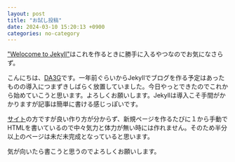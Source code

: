 ```yaml
---
layout: post
title: "お試し投稿"
date: 2024-03-10 15:20:13 +0900
categories: no-category
---
```

["Welocome to Jekyll"][welcome-to-jekyll]はこれを作るときに勝手に入るやつなのでお気になさらず。

こんにちは、[DA3G][da3g]です。一年前ぐらいからJekyllでブログを作る予定はあったものの導入につまずきしばらく放置していました。今日やっとできたのでこれから始めていこうと思います。よろしくお願いします。Jekyllは導入こそ手間がかかりますが記事は簡単に書ける感じっぽいです。

[サイト][site]の方ですが良い作り方が分からず、新規ページを作るたびに１から手動でHTMLを書いているので中々気力と体力が無い時には作れません。そのため半分以上のページは未だ未完成となっていると思います。

気が向いたら書こうと思うのでよろしくお願いします。

[site]:https://musashinojm.github.io/home
[welcome-to-jekyll]:https://musashinojm.github.io/blog/bundle/jekyll/update/2024/03/10/welcome-to-jekyll.html
[da3g]:https://twitter.com/Musashino_JM
